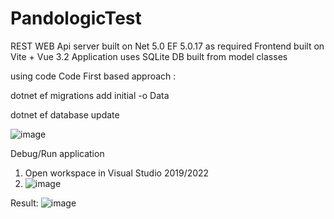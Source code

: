 # PandologicTest
REST WEB Api server built on Net 5.0 EF 5.0.17 as required
Frontend built on Vite + Vue 3.2 
Application uses SQLite DB built from model classes

using code Code First based approach :

dotnet ef migrations add initial -o Data

dotnet ef database update 
 
![image](https://user-images.githubusercontent.com/16181086/200172929-dd822bf5-a86d-4e8b-b93b-0d35fb5a8a9e.png)


Debug/Run application

1. Open workspace in Visual Studio 2019/2022 
2. ![image](https://user-images.githubusercontent.com/16181086/200173455-4f66aabf-7b33-4de1-aac7-74a791f36196.png)


Result:
![image](https://user-images.githubusercontent.com/16181086/200173572-afa4a54b-03fb-439f-b965-cb8c39c9a245.png)

